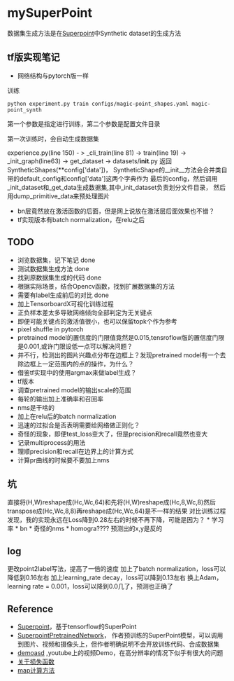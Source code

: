 # mySuperPoint
数据集生成方法是在[Superpoint](https://github.com/rpautrat/SuperPoint)中Synthetic dataset的生成方法

## tf版实现笔记
* 网络结构与pytorch版一样

训练
```shell
python experiment.py train configs/magic-point_shapes.yaml magic-point_synth
```
第一个参数是指定进行训练，第二个参数是配置文件目录

第一次训练时，会自动生成数据集

experience.py(line 150) - > _cli_train(line 81) 
-> train(line 19) -> _init_graph(line63)
-> get_dataset -> datasets/__init__.py 返回SyntheticShapes(**config['data'])，
SyntheticShape的__init__方法会合并类自带的default_config和config['data']这两个字典作为
最后的config，然后调用_init_dataset和_get_data生成数据集,其中_init_dataset负责划分文件目录，
然后用dump_primitive_data来预处理图片

* bn层竟然放在激活函数的后面，但是网上说放在激活层后面效果也不错？
* tf实现版本有batch normalization，在relu之后

## TODO
* 浏览数据集，记下笔记 done
* 测试数据集生成方法 done
* 找到原数据集生成的代码 done
* 根据实际场景，结合Opencv函数，找到扩展数据集的方法
* 需要有label生成前后的对比 done
* 加上TensorboardX可视化训练过程
* 正负样本差太多导致网络倾向全部判定为无关键点
* 即便可能关键点的激活值很小，也可以保留topk个作为参考
* pixel shuffle in pytorch
* pretrained model的置信度的门限值竟然是0.015,tensroflow版的置信度门限是0.001,或许门限设低一点可以解决问题？
* 并不行，检测出的图片兴趣点分布在边框上？发现pretrained model有一个去除边框上一定范围内的点的操作，为什么？
* 借鉴tf实现中的使用argmax来做label生成？
* tf版本
* 调查pretrained model的输出scale的范围
* 每轮的输出加上准确率和召回率
* nms是干啥的
* 加上在relu后的batch normalization
* 迅速的过拟合是否表明需要给网络做正则化？
* 奇怪的现象，即便test_loss变大了，但是precision和recall竟然也变大
* 记录multiprocess的用法
* 理顺precision和recall在边界上的计算方式
* 计算pr曲线的时候要不要加上nms

## 坑
直接将(H,W)reshape成(Hc,Wc,64)和先将(H,W)reshape成(Hc,8,Wc,8)然后transpose成(Hc,Wc,8,8)再reshape成(Hc,Wc,64)是不一样的结果
对比训练过程发现，我的实现永远在Loss降到0.28左右的时候不再下降，可能是因为？
    * 学习率
    * bn
    * 奇怪的nms
    * homogra????
预测出的x,y是反的
## log
更改point2label写法，提高了一倍的速度
加上了batch normalization，loss可以降低到0.16左右
加上learning_rate decay，loss可以降到0.13左右
换上Adam，learning rate = 0.001，loss可以降到0.0几了，预测也正确了

## Reference
* [Superpoint](https://github.com/rpautrat/SuperPoint)，基于tensorflow的SuperPoint
* [SuperpointPretrainedNetwork](https://github.com/MagicLeapResearch/SuperPointPretrainedNetwork)，
作者预训练的SuperPoint模型，可以调用到图片、视频和摄像头上，但作者明确说明不会开放训练代码、合成数据集
* [demoasd](https://www.youtube.com/watch?v=gtzxuET74Mk) ,youtube上的视频Demo，在高分辨率的情况下似乎有很大的问题
* [关于损失函数](https://zhuanlan.zhihu.com/p/54969632)
* [map计算方法](https://www.jianshu.com/p/82be426f776e)